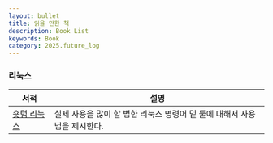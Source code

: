 ```yaml
---
layout: bullet
title: 읽을 만한 책
description: Book List
keywords: Book
category: 2025.future_log
---
```


### 리눅스

| 서적                                           | 설명                                                                     |
| ---------------------------------------------- | ------------------------------------------------------------------------ |
| [숏텀 리눅스](https://wikidocs.net/book/11567) | 실제 사용을 많이 할 법한 리눅스 명령어 밑 툴에 대해서 사용법을 제시한다. |
